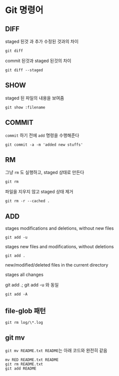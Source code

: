 
# Git 명령어

## DIFF
staged 된것 과 추가 수정된 것과의 차이
```
git diff
```
commit 된것과 staged 된것의 차이
```
git diff --staged
```

## SHOW
staged 된 파일의 내용을 보여줌
```
git show :filename
```

## COMMIT
`commit` 하기 전에 `add` 명령을 수행해준다
```
git commit -a -m 'added new stuffs'
```

## RM
그냥 `rm` 도 실행하고, staged 상태로 만든다
```
git rm
```
파일을 지우지 않고 staged 상태 제거 
```
git rm -r --cached .
```

## ADD
stages modifications and deletions, without new files
```
git add -u
```
stages new files and modifications, without deletions
```
git add .
```
new/modified/deleted files in the current directory

stages all changes

git add .; git add -u 와 동일
```
git add -A
```


## file-glob 패턴
```
git rm log/\*.log
```

## git mv
`git mv README.txt README`는 아래 코드와 완전히 같음
```
mv RED README.txt README
git rm README.txt
git add README
```
